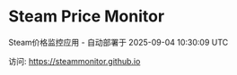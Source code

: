 # Steam Price Monitor

Steam价格监控应用 - 自动部署于 2025-09-04 10:30:09 UTC

访问: https://steammonitor.github.io
